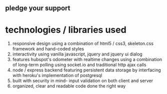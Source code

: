 ## pledge your support

# technologies / libraries used

1. responsive design using a combination of html5 / css3, skeleton.css framework and hand-coded styles
2. interactivity using vanilla javascript, jquery and jquery ui dialog
3. features hubspot's odometer with realtime changes using a combination of long-term polling using socket.io and traditional http ajax calls
4. node / express backend featuring persistent data storage by interfacing with heroku's implementation of postgresql
5. built with security in mind- input validation on both client and server
6. organized, clear and readable code done the right way
